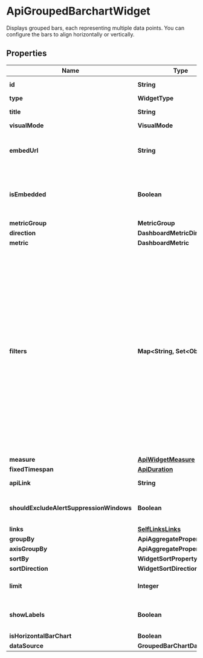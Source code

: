 

# ApiGroupedBarchartWidget

Displays grouped bars, each representing multiple data points. You can configure the bars to align horizontally or vertically.

## Properties

| Name | Type | Description | Notes |
|------------ | ------------- | ------------- | -------------|
|**id** | **String** | Identifier of the widget. |  [optional] |
|**type** | **WidgetType** |  |  [optional] |
|**title** | **String** | Title of the widget |  [optional] |
|**visualMode** | **VisualMode** |  |  [optional] |
|**embedUrl** | **String** | When &#x60;isEmbedded&#x60; is set to &#x60;true&#x60;, an &#x60;embedUrl&#x60; is provided. |  [optional] [readonly] |
|**isEmbedded** | **Boolean** | Set to &#x60;true&#x60; if widget is marked as embedded; otherwise, set to &#x60;false&#x60;. |  [optional] |
|**metricGroup** | **MetricGroup** |  |  [optional] |
|**direction** | **DashboardMetricDirection** |  |  [optional] |
|**metric** | **DashboardMetric** |  |  [optional] |
|**filters** | **Map&lt;String, Set&lt;Object&gt;&gt;** | (Optional) Specifies the filters applied to the widget. When present, the &#x60;filters&#x60; property displays. Each filter object has two properties: &#x60;filterProperty&#x60; and &#x60;filterValue&#x60;. The &#x60;filterProperty&#x60; can be values like Agents, Agent Groups, Tests, Monitors, etc. The &#x60;filterValue&#x60; represents theIdentifierof the selected property. |  [optional] |
|**measure** | [**ApiWidgetMeasure**](ApiWidgetMeasure.md) |  |  [optional] |
|**fixedTimespan** | [**ApiDuration**](ApiDuration.md) |  |  [optional] |
|**apiLink** | **String** |  |  [optional] [readonly] |
|**shouldExcludeAlertSuppressionWindows** | **Boolean** | Excludes alert suppression window data if set to &#x60;true&#x60;. |  [optional] |
|**links** | [**SelfLinksLinks**](SelfLinksLinks.md) |  |  [optional] |
|**groupBy** | **ApiAggregateProperty** |  |  [optional] |
|**axisGroupBy** | **ApiAggregateProperty** |  |  [optional] |
|**sortBy** | **WidgetSortProperty** |  |  [optional] |
|**sortDirection** | **WidgetSortDirection** |  |  [optional] |
|**limit** | **Integer** | Limit configured in the widget. |  [optional] |
|**showLabels** | **Boolean** | Displays labels on each bar when set to &#x60;true&#x60;. |  [optional] |
|**isHorizontalBarChart** | **Boolean** |  |  [optional] |
|**dataSource** | **GroupedBarChartDatasource** |  |  [optional] |



